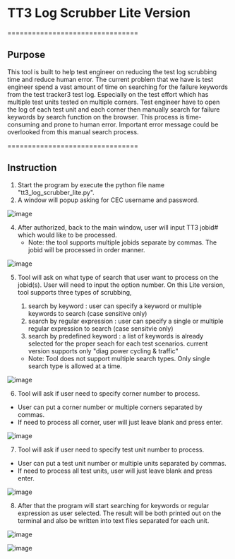 # TT3 Log Scrubber Lite Version
================================
## Purpose

This tool is built to help test engineer on reducing the test log scrubbing time and reduce human error. 
The current problem that we have is test engineer spend a vast amount of time on searching for the failure keywords from the test tracker3 test log. 
Especially on the test effort which has multiple test units tested on multiple corners. Test engineer have to open the log of each test unit and each corner then manually search for failure keywords by search function on the browser.
This process is time-consuming and prone to human error. Important error message could be overlooked from this manual search process.

================================
## Instruction
1. Start the program by execute the python file name "tt3_log_scrubber_lite.py".
2. A window will popup asking for CEC username and password.

![image](https://github.com/user-attachments/assets/9d549ff3-e9cc-49f8-91a3-42fa5baf3d7a)


4. After authorized, back to the main window, user will input TT3 jobid# which would like to be processed.
   * Note: the tool supports multiple jobids separate by commas. The jobid will be processed in order manner.
  
![image](https://github.com/user-attachments/assets/56ec4061-8f73-4fd7-89f4-c4e3950a3d96)


5. Tool will ask on what type of search that user want to process on the jobid(s). User will need to input the option number.
   On this Lite version, tool supports three types of scrubbing,
     1. search by keyword : user can specify a keyword or multiple keywords to search (case sensitive only)
     2. search by regular expression : user can specify a single or multiple regular expression to search (case sensitvie only)
     3. search by predefined keyword : a list of keywords is already selected for the proper seach for each test scenarios.
        current version supports only "diag power cycling & traffic"
        
     * Note: Tool does not support multiple search types. Only single search type is allowed at a time.

![image](https://github.com/user-attachments/assets/1a56626e-de8b-4cf9-933f-c18fac3ce4fc)

6. Tool will ask if user need to specify corner number to process.
  - User can put a corner number or multiple corners separated by commas.
  - If need to process all corner, user will just leave blank and press enter.

![image](https://github.com/user-attachments/assets/4af18e2f-a13f-4cf6-8b96-10fa584c1195)

7. Tool will ask if user need to specify test unit number to process.
  - User can put a test unit number or multiple units separated by commas.
  - If need to process all test units, user will just leave blank and press enter.

![image](https://github.com/user-attachments/assets/344b4ad0-026a-4a48-9eb7-bd50f8a6af2a)

8. After that the program will start searching for keywords or regular expression as user selected.
   The result will be both printed out on the terminal and also be written into text files separated for each unit.

![image](https://github.com/user-attachments/assets/7a09a329-0f85-420f-8836-7bcd3cc4ee69)

![image](https://github.com/user-attachments/assets/4ed2f293-e40c-46ba-8708-27b565fa8c44)


